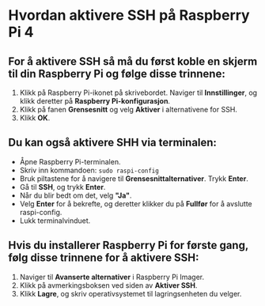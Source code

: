 # Hvordan aktivere SSH på Raspberry Pi 4

## For å aktivere SSH så må du først koble en skjerm til din Raspberry Pi og følge disse trinnene:
1. Klikk på Raspberry Pi-ikonet på skrivebordet. Naviger til **Innstillinger**, og klikk deretter på **Raspberry Pi-konfigurasjon**.
2. Klikk på fanen **Grensesnitt** og velg **Aktiver** i alternativene for SSH.
3. Klikk **OK**.

## Du kan også aktivere SHH via terminalen:
- Åpne Raspberry Pi-terminalen.
- Skriv inn kommandoen: `sudo raspi-config`
- Bruk piltastene for å navigere til **Grensesnittalternativer**. Trykk **Enter**.
- Gå til **SSH**, og trykk **Enter**.
- Når du blir bedt om det, velg **"Ja"**.
- Velg **Enter** for å bekrefte, og deretter klikker du på **Fullfør** for å avslutte raspi-config.
- Lukk terminalvinduet.


## Hvis du installerer Raspberry Pi for første gang, følg disse trinnene for å aktivere SSH:
1. Naviger til **Avanserte alternativer** i Raspberry Pi Imager.
2. Klikk på avmerkingsboksen ved siden av **Aktiver SSH**.
3. Klikk **Lagre**, og skriv operativsystemet til lagringsenheten du velger.
